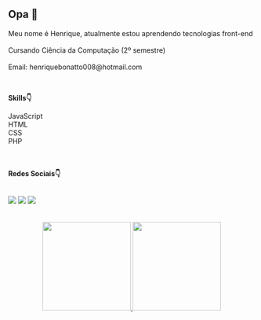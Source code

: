    <div>
        <h2>Opa 👋</h2>
         <p>Meu nome é Henrique, atualmente estou aprendendo tecnologias front-end<br><br> Cursando Ciência da Computação (2º semestre) <br><br> Email: henriquebonatto008@hotmail.com</p>
    </div><br>

   **Skills👇**
  <div style="display: inline_block">
        JavaScript <br>
        HTML <br>
        CSS <br>
        PHP <br><br><br>
   
**Redes Sociais👇**
 <div> 
        <br><a href="https://www.instagram.com/henrique_natto/" target="_blank"><img src="https://img.shields.io/badge/-Instagram-%23E4405F?style=for-the-badge&logo=instagram&logoColor=white" target="_blank"></a>
        <a href = "henriquebonatto008@hotmail.com"><img src="https://img.shields.io/badge/-Gmail-%23333?style=for-the-badge&logo=gmail&logoColor=white" target="_blank"></a>
        <a href="https://www.linkedin.com/in/henrique-b-918335211/" target="_blank"><img src="https://img.shields.io/badge/-LinkedIn-%230077B5?style=for-the-badge&logo=linkedin&logoColor=white" target="_blank"></a> 
       
  </div><br><br>
    
  <div align="center">
        <a href="https://github.com/rafaballerini">
        <img height="180em" src="https://github-readme-stats.vercel.app/api?username=nattohen&show_icons=true&theme=dark&include_all_commits=true&count_private=true"/>
        <img height="180em" src="https://github-readme-stats.vercel.app/api/top-langs/?username=nattohen&layout=compact&langs_count=7&theme=dark"/>
    </div>
